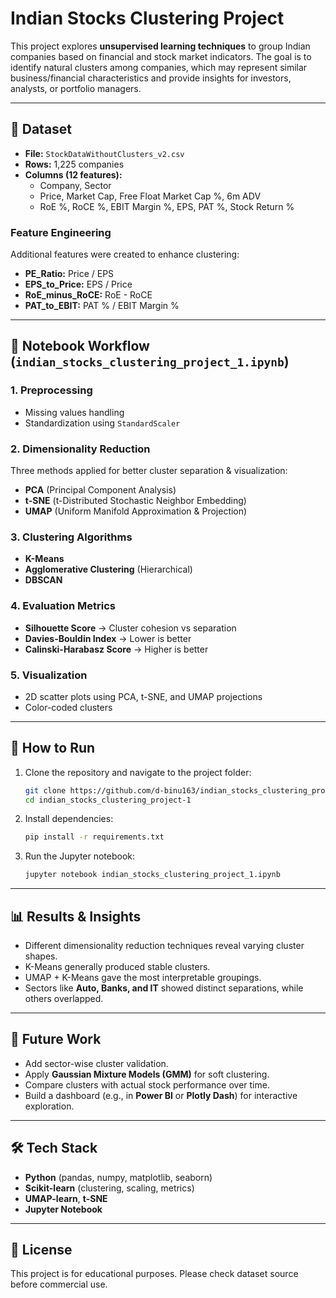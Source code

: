 # Indian Stocks Clustering Project

This project explores **unsupervised learning techniques** to group Indian companies based on financial and stock market indicators. The goal is to identify natural clusters among companies, which may represent similar business/financial characteristics and provide insights for investors, analysts, or portfolio managers.

---

## 📂 Dataset
- **File:** `StockDataWithoutClusters_v2.csv`
- **Rows:** 1,225 companies
- **Columns (12 features):**
  - Company, Sector
  - Price, Market Cap, Free Float Market Cap %, 6m ADV
  - RoE %, RoCE %, EBIT Margin %, EPS, PAT %, Stock Return %

### Feature Engineering
Additional features were created to enhance clustering:
- **PE_Ratio:** Price / EPS
- **EPS_to_Price:** EPS / Price
- **RoE_minus_RoCE:** RoE - RoCE
- **PAT_to_EBIT:** PAT % / EBIT Margin %

---

## 📓 Notebook Workflow (`indian_stocks_clustering_project_1.ipynb`)

### 1. Preprocessing
- Missing values handling
- Standardization using `StandardScaler`

### 2. Dimensionality Reduction
Three methods applied for better cluster separation & visualization:
- **PCA** (Principal Component Analysis)
- **t-SNE** (t-Distributed Stochastic Neighbor Embedding)
- **UMAP** (Uniform Manifold Approximation & Projection)

### 3. Clustering Algorithms
- **K-Means**
- **Agglomerative Clustering** (Hierarchical)
- **DBSCAN**

### 4. Evaluation Metrics
- **Silhouette Score** → Cluster cohesion vs separation
- **Davies-Bouldin Index** → Lower is better
- **Calinski-Harabasz Score** → Higher is better

### 5. Visualization
- 2D scatter plots using PCA, t-SNE, and UMAP projections
- Color-coded clusters

---

## 🚀 How to Run
1. Clone the repository and navigate to the project folder:
   ```bash
   git clone https://github.com/d-binu163/indian_stocks_clustering_project-1.git
   cd indian_stocks_clustering_project-1
   ```

2. Install dependencies:
   ```bash
   pip install -r requirements.txt
   ```

3. Run the Jupyter notebook:
   ```bash
   jupyter notebook indian_stocks_clustering_project_1.ipynb
   ```

---

## 📊 Results & Insights
- Different dimensionality reduction techniques reveal varying cluster shapes.
- K-Means generally produced stable clusters.
- UMAP + K-Means gave the most interpretable groupings.
- Sectors like **Auto, Banks, and IT** showed distinct separations, while others overlapped.

---

## 📌 Future Work
- Add sector-wise cluster validation.
- Apply **Gaussian Mixture Models (GMM)** for soft clustering.
- Compare clusters with actual stock performance over time.
- Build a dashboard (e.g., in **Power BI** or **Plotly Dash**) for interactive exploration.

---

## 🛠️ Tech Stack
- **Python** (pandas, numpy, matplotlib, seaborn)
- **Scikit-learn** (clustering, scaling, metrics)
- **UMAP-learn**, **t-SNE**
- **Jupyter Notebook**

---

## 📖 License
This project is for educational purposes. Please check dataset source before commercial use.

